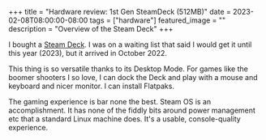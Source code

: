 +++
title =  "Hardware review: 1st Gen SteamDeck (512MB)"
date = 2023-02-08T08:00:00-08:00
tags = ["hardware"]
featured_image = ""
description = "Overview of the Steam Deck"
+++

I bought a [Steam Deck](https://www.steamdeck.com/en/). I was on a waiting list that said I would get it until this year (2023), but it arrived in October 2022.

This thing is so versatile thanks to its Desktop Mode. For games like the boomer shooters I so love, I can dock the Deck and play with a mouse and keyboard and nicer monitor. I can install Flatpaks.

The gaming experience is bar none the best. Steam OS is an accomplishment. It has none of the fiddly bits around power management etc that a standard Linux machine does. It's a usable, console-quality experience.

